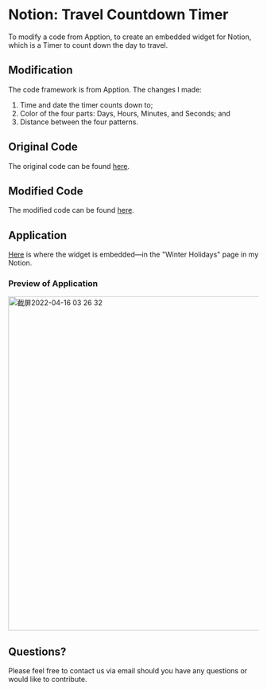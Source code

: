 # Notion: Travel Countdown Timer
To modify a code from Apption, to create an embedded widget for Notion, which is a Timer to count down the day to travel.

## Modification
The code framework is from Apption.
The changes I made:
1. Time and date the timer counts down to;
2. Color of the four parts: Days, Hours, Minutes, and Seconds; and
3. Distance between the four patterns.

## Original Code
The original code can be found [here](https://github.com/ShoroukAziz/notion_widgets/blob/master/countDown.html).

## Modified Code
The modified code can be found [here](https://github.com/rooosaJUJU/Notion_Travel_Countdown_Timer/blob/main/countdown_timer.html).

## Application
[Here](https://deserted-animantarx-5b4.notion.site/3d69acf804b54a9e95f0094621ba0654) is where the widget is embedded—in the "Winter Holidays" page in my Notion.
### Preview of Application
<img width="671" alt="截屏2022-04-16 03 26 32" src="https://user-images.githubusercontent.com/95554583/163668113-cae07a36-93df-418a-a2e7-96a46433474b.png">

## Questions?
Please feel free to contact us via email should you have any questions or would like to contribute.
